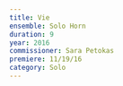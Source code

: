 ```yaml
---
title: Vie
ensemble: Solo Horn
duration: 9
year: 2016
commissioner: Sara Petokas
premiere: 11/19/16
category: Solo
---
```

